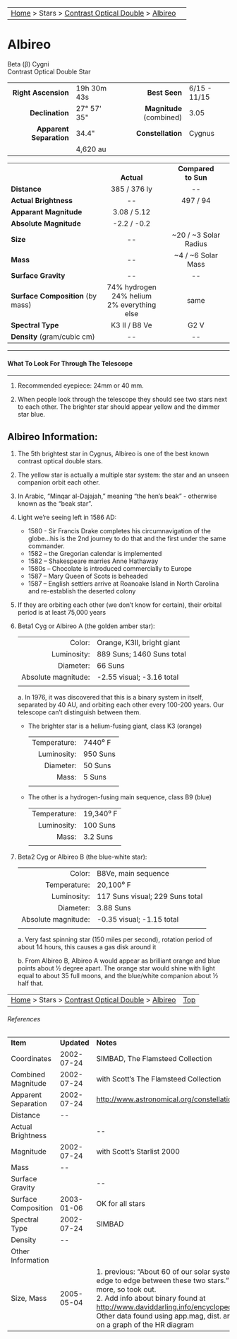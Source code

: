 <script src="/js/whatsup.js"></script>
<script type="text/javascript">
	var objectName ="Albireo"
	var objectDesc ="Beta Cygni<br/>Contrast Optical Double Star<br/>in the Constellation<br/>Cygnus"
	var objectImage=""
</script>

|    |    |
|:---|---:|
|[Home](/notes/#object-notes) > Stars > [Contrast Optical Double](../!contrast-optical-double-star-info) > [Albireo](#albireo)|  <div id=whatsup></div> |

# Albireo
Beta (β) Cygni<br/>
Contrast Optical Double Star

|   |   |   |   |
|--:|:--|--:|:--|
|**Right Ascension**|19h 30m 43s|**Best Seen**|6/15 - 11/15|
|**Declination**|27&deg; 57' 35"|**Magnitude** (combined) | 3.05 |
|**Apparent Separation** | 34.4"|**Constellation**|Cygnus|
|   | 4,620 au  |   |   |

|   |   |   |
|---|:---:|:---:|
|   | <br/>**Actual**| **Compared<br/>to Sun** |
|**Distance** | 385 / 376 ly | -- |
|**Actual Brightness**	 | --	 | 497 / 94 |
|**Apparant Magnitude**  | 3.08 / 5.12 |
|**Absolute Magnitude**  | -2.2 / -0.2 |
|**Size**                | -- | ~20 / ~3 Solar Radius |
|**Mass**	               | --	 | ~4 / ~6 Solar Mass |
|**Surface Gravity**	   | --	| -- |
|**Surface Composition** (by mass) |74% hydrogen<br/>24% helium<br/>2% everything else| same |
|**Spectral Type**       | K3 II / B8 Ve | G2 V | 
|**Density** (gram/cubic cm) | -- | -- | 

---
#### What To Look For Through The Telescope
---

1.	Recommended eyepiece: 24mm or 40 mm.

1.	When people look through the telescope they should see two stars next to each other.  The brighter star should appear yellow and the dimmer star blue.

## Albireo Information:

1.	The 5th brightest star in Cygnus, Albireo is one of the best known contrast optical double stars.
 
1.	The yellow star is actually a multiple star system: the star and an unseen companion orbit each other.

1.  In Arabic, “Minqar al-Dajajah,” meaning “the hen’s beak” - otherwise known as the “beak star”.

1. Light we’re seeing left in 1586 AD:
    * 1580 - Sir Francis Drake completes his circumnavigation of the globe…his is the 2nd journey to do that and the first under the same commander.
    * 1582 – the Gregorian calendar is implemented
    * 1582 – Shakespeare marries Anne Hathaway
    * 1580s – Chocolate is introduced commercially to Europe
    * 1587 – Mary Queen of Scots is beheaded
    * 1587 – English settlers arrive at Roanoake Island in North Carolina and re-establish the deserted colony

1.  If they are orbiting each other (we don’t know for certain), their orbital period is at least 75,000 years

1.  Beta1 Cyg or Albireo A (the golden amber star):


    |   |   |
    |---:|:---|
    |Color:|Orange, K3II, bright giant
    |Luminosity:| 889 Suns; 1460 Suns total
    |Diameter:| 66 Suns
    |Absolute magnitude:|-2.55 visual; -3.16 total|
    |  |  |

    a. In 1976, it was discovered that this is a binary system in itself, separated by 40 AU, and orbiting each other every 100-200 years.  Our telescope can’t distinguish between them. 

      * The brighter star is a helium-fusing giant, class K3 (orange)

          |   |   |
          |---:|:---|
          |Temperature:| 7440⁰ F
          |Luminosity:| 950 Suns
          |Diameter:| 50 Suns
          |Mass:| 5 Suns
          |   |   |

      * The other is a hydrogen-fusing main sequence, class B9 (blue)

          |   |   |
          |---:|:---|
          |Temperature:| 19,340⁰ F
          |Luminosity:| 100 Suns
          |Mass:| 3.2 Suns
          |   |   |

1.  Beta2 Cyg or Albireo B (the blue-white star):

    |   |   |
    |---:|:---|
    |Color: |B8Ve, main sequence
    |Temperature:|20,100⁰ F
    |Luminosity:| 117 Suns visual; 229 Suns total
    |Diameter:| 3.88 Suns
    |Absolute magnitude:| -0.35 visual; -1.15 total
    |   |   |

    a.  Very fast spinning star (150 miles per second), rotation period of about 14 hours, this causes a gas disk around it

    b.  From Albireo B, Albireo A would appear as brilliant orange and blue points about ½ degree apart.  The orange star would shine with light equal to about 35 full moons, and the blue/white companion about ½ half that.


|    |    |
|:---|---:|
|[Home](/notes/#object-notes) > Stars > [Contrast Optical Double](../!contrast-optical-double-star-info) > [Albireo](#albireo)| [Top](#albireo) |

###### References

|   |   |   |
|---|---|---|
|**Item**|**Updated**|**Notes**| 
|Coordinates|2002-07-24|SIMBAD, The Flamsteed Collection|
|Combined Magnitude|2002-07-24|with Scott’s The Flamsteed Collection|
|Apparent Separation|2002-07-24|http://www.astronomical.org/constellations/cyg.html|
|Distance	| -- |  |
|Actual Brightness |  | -- |
|Magnitude	| 2002-07-24 | with Scott’s Starlist 2000|
|Mass	| -- |   |
|Surface Gravity |   | --	 |
|Surface Composition | 2003-01-06 | OK for all stars |
|Spectral Type | 2002-07-24 | SIMBAD |
|Density	| --	|   |
|Other Information |  |  |
|Size, Mass |2005-05-04 |1. previous:  “About 60 of our solar systems could be laid edge to edge between these two stars.” – BUT much more, so took out. <br/>2. Add info about binary found at <http://www.daviddarling.info/encyclopedia/A/Albireo.html> <br/>Other data found using app.mag, dist. and spectral class on a graph of the HR diagram |
